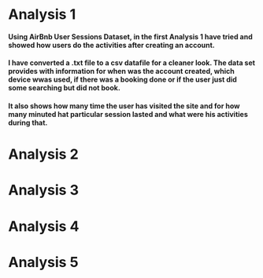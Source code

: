# Analysis 1

#### Using **AirBnb** User Sessions Dataset, in the first Analysis 1 have tried and showed how users do the activities after creating an account. 

#### I have converted a .txt file to a csv datafile for a cleaner look. The data set provides with information for when was the account created, which device wwas used, if there was a booking done or if the user just did some searching but did not book.
#### It also shows how many time the user has visited the site and for how many minuted hat particular session lasted and what were his activities during that.





# Analysis 2
# Analysis 3
# Analysis 4
# Analysis 5
